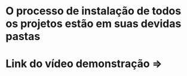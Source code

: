 # O processo de instalação de todos os projetos estão em suas devidas pastas
# Link do vídeo demonstração => 
